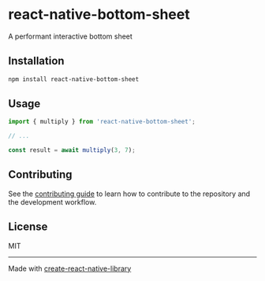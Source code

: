 # react-native-bottom-sheet

A performant interactive bottom sheet

## Installation

```sh
npm install react-native-bottom-sheet
```

## Usage

```js
import { multiply } from 'react-native-bottom-sheet';

// ...

const result = await multiply(3, 7);
```

## Contributing

See the [contributing guide](CONTRIBUTING.md) to learn how to contribute to the repository and the development workflow.

## License

MIT

---

Made with [create-react-native-library](https://github.com/callstack/react-native-builder-bob)
